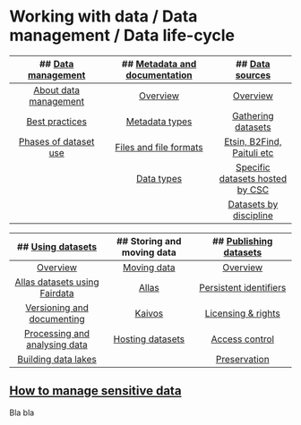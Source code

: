 # Working with data / Data management / Data life-cycle


|## [Data management](datamanagement.md) <img width=200/>	|## [Metadata and documentation](metadata-and-documentation.md) <img width=200/> |## [Data sources](sourcing-datasets.md) <img width=200/>	|
|:---------------:|:---------------:|:--------------:|
|[About data management](datamanagement.md#header1)  |[Overview](metadata-and-documentation.md#header1) |[Overview](sourcing-datasets.md#header1) |
|[Best practices](datamanagement.md#header2)  |[Metadata types](metadata-and-documentation.md#header2)|[Gathering datasets](sourcing-datasets.md#header2) | 
|[Phases of dataset use](datamanagement.md#header3)  |[Files and file formats](metadata-and-documentation.md#header3) |[Etsin, B2Find, Paituli etc](sourcing-datasets.md#header3) |
|  |[Data types](metadata-and-documentation.md#header4)|[Specific datasets hosted by CSC](sourcing-datasets.md#header4) |
|  |  |[Datasets by discipline](sourcing-datasets.md#header5) |

|## [Using datasets](using-datasets.md) <img width=200/>	|## Storing and moving data <img width=200/> |## [Publishing datasets](publishing-datasets.md) <img width=200/> |
|:-----------------------:|:-----------------------:|:----------------------------------:|
|[Overview](using-datasets.md#header1) |[Moving data](../moving/scp.md)|[Overview](publishing-datasets.md#header1)  |
|[Allas datasets using Fairdata](using-datasets.md#header2)|[Allas](../Allas/index.md)|[Persistent identifiers](publishing-datasets.md#header2) | 
|[Versioning and documenting](using-datasets.md#header3) |[Kaivos](../kaivos/overview.md)|[Licensing & rights](publishing-datasets.md#header3) |
|[Processing and analysing data](using-datasets.md#header4) |[Hosting datasets](hosting-datasets-at-CSC.md)|[Access control](publishing-datasets.md#header4)  |
|[Building data lakes](using-datasets.md#header5)  |  |[Preservation](publishing-datasets.md#header5) |

## [How to manage sensitive data](how-to-manage-sensitive-data.md)

Bla bla
